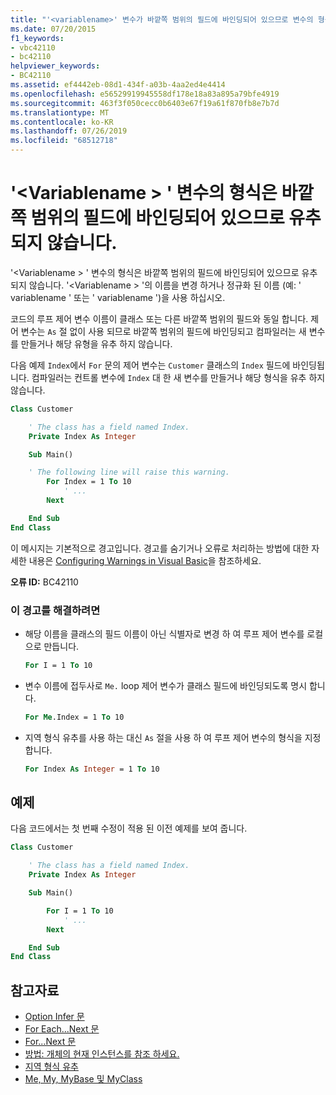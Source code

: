 ```yaml
---
title: "'<variablename>' 변수가 바깥쪽 범위의 필드에 바인딩되어 있으므로 변수의 형식을 유추할 수 없습니다."
ms.date: 07/20/2015
f1_keywords:
- vbc42110
- bc42110
helpviewer_keywords:
- BC42110
ms.assetid: ef4442eb-08d1-434f-a03b-4aa2ed4e4414
ms.openlocfilehash: e56529919945558df178e18a83a895a79bfe4919
ms.sourcegitcommit: 463f3f050cecc0b6403e67f19a61f870fb8e7b7d
ms.translationtype: MT
ms.contentlocale: ko-KR
ms.lasthandoff: 07/26/2019
ms.locfileid: "68512718"
---
```

# <a name="the-type-for-variable-variablename-will-not-be-inferred-because-it-is-bound-to-a-field-in-an-enclosing-scope"></a>'\<Variablename > ' 변수의 형식은 바깥쪽 범위의 필드에 바인딩되어 있으므로 유추 되지 않습니다.

'\<Variablename > ' 변수의 형식은 바깥쪽 범위의 필드에 바인딩되어 있으므로 유추 되지 않습니다. '\<Variablename > '의 이름을 변경 하거나 정규화 된 이름 (예: ' variablename ' 또는 ' variablename ')을 사용 하십시오.

코드의 루프 제어 변수 이름이 클래스 또는 다른 바깥쪽 범위의 필드와 동일 합니다. 제어 변수는 `As` 절 없이 사용 되므로 바깥쪽 범위의 필드에 바인딩되고 컴파일러는 새 변수를 만들거나 해당 유형을 유추 하지 않습니다.

다음 예제 `Index`에서 `For` 문의 제어 변수는 `Customer` 클래스의 `Index` 필드에 바인딩됩니다. 컴파일러는 컨트롤 변수에 `Index` 대 한 새 변수를 만들거나 해당 형식을 유추 하지 않습니다.

```vb
Class Customer

    ' The class has a field named Index.
    Private Index As Integer

    Sub Main()

    ' The following line will raise this warning.
        For Index = 1 To 10
            ' ...
        Next

    End Sub
End Class
```

이 메시지는 기본적으로 경고입니다. 경고를 숨기거나 오류로 처리하는 방법에 대한 자세한 내용은 [Configuring Warnings in Visual Basic](/visualstudio/ide/configuring-warnings-in-visual-basic)을 참조하세요.

**오류 ID:** BC42110

### <a name="to-address-this-warning"></a>이 경고를 해결하려면

- 해당 이름을 클래스의 필드 이름이 아닌 식별자로 변경 하 여 루프 제어 변수를 로컬으로 만듭니다.

  ```vb
  For I = 1 To 10
  ```

- 변수 이름에 접두사로 `Me.` loop 제어 변수가 클래스 필드에 바인딩되도록 명시 합니다.

  ```vb
  For Me.Index = 1 To 10
  ```

- 지역 형식 유추를 사용 하는 대신 `As` 절을 사용 하 여 루프 제어 변수의 형식을 지정 합니다.

  ```vb
  For Index As Integer = 1 To 10
  ```

## <a name="example"></a>예제
 다음 코드에서는 첫 번째 수정이 적용 된 이전 예제를 보여 줍니다.

```vb
Class Customer

    ' The class has a field named Index.
    Private Index As Integer

    Sub Main()

        For I = 1 To 10
            ' ...
        Next

    End Sub
End Class
```

## <a name="see-also"></a>참고자료

- [Option Infer 문](../../../visual-basic/language-reference/statements/option-infer-statement.md)
- [For Each...Next 문](../../../visual-basic/language-reference/statements/for-each-next-statement.md)
- [For...Next 문](../../../visual-basic/language-reference/statements/for-next-statement.md)
- [방법: 개체의 현재 인스턴스를 참조 하세요.](../../../visual-basic/programming-guide/language-features/variables/how-to-refer-to-the-current-instance-of-an-object.md)
- [지역 형식 유추](../../../visual-basic/programming-guide/language-features/variables/local-type-inference.md)
- [Me, My, MyBase 및 MyClass](../../../visual-basic/programming-guide/program-structure/me-my-mybase-and-myclass.md)
